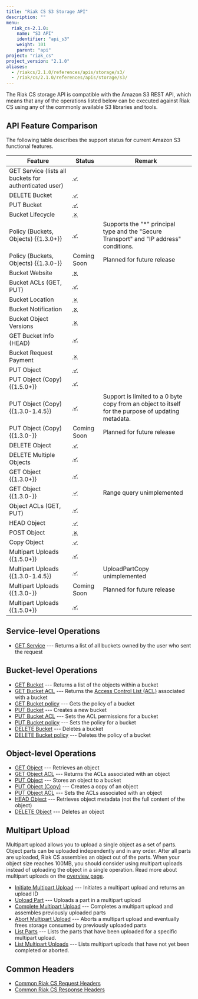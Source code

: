 ```yaml
---
title: "Riak CS S3 Storage API"
description: ""
menu:
  riak_cs-2.1.0:
    name: "S3 API"
    identifier: "api_s3"
    weight: 101
    parent: "api"
project: "riak_cs"
project_version: "2.1.0"
aliases:
  - /riakcs/2.1.0/references/apis/storage/s3/
  - /riak/cs/2.1.0/references/apis/storage/s3/
---
```


The Riak CS storage API is compatible with the Amazon S3 REST API, which
means that any of the operations listed below can be executed against
Riak CS using any of the commonly available S3 libraries and tools.

## API Feature Comparison

The following table describes the support status for current Amazon S3
functional features.

Feature | Status | Remark
--------|--------|--------
GET Service (lists all buckets for authenticated user) | <abbr title="Supported" class="supported">✓</abbr> | |
DELETE Bucket | <abbr title="Supported" class="supported">✓</abbr> | |
PUT Bucket | <abbr title="Supported" class="supported">✓</abbr> | |
Bucket Lifecycle | <abbr title="Unsupported" class="unsupported">✗</abbr> | |
Policy (Buckets, Objects) {{1.3.0+}} | <abbr title="Supported" class="supported">✓</abbr> | Supports the "*" principal type and the "Secure Transport" and "IP address" conditions. |
Policy (Buckets, Objects) {{1.3.0-}} | Coming Soon | Planned for future release |
Bucket Website | <abbr title="Unsupported" class="unsupported">✗</abbr> | |
Bucket ACLs (GET, PUT) | <abbr title="Supported" class="supported">✓</abbr> | |
Bucket Location | <abbr title="Unsupported" class="unsupported">✗</abbr> | |
Bucket Notification | <abbr title="Unsupported" class="unsupported">✗</abbr> | |
Bucket Object Versions | <abbr title="Unsupported" class="unsupported">✗</abbr> | |
GET Bucket Info (HEAD) | <abbr title="Supported" class="supported">✓</abbr> | |
Bucket Request Payment | <abbr title="Unsupported" class="unsupported">✗</abbr> | |
PUT Object | <abbr title="Supported" class="supported">✓</abbr> | |
PUT Object (Copy) {{1.5.0+}} | <abbr title="Supported" class="supported">✓</abbr> | |
PUT Object (Copy) {{1.3.0-1.4.5}} | <abbr title="Supported" class="supported">✓</abbr> | Support is limited to a 0 byte copy from an object to itself for the purpose of updating metadata. |
PUT Object (Copy) {{1.3.0-}} | Coming Soon | Planned for future release |
DELETE Object | <abbr title="Supported" class="supported">✓</abbr> | |
DELETE Multiple Objects | <abbr title="Supported" class="supported">✓</abbr> | |
GET Object {{1.3.0+}} | <abbr title="Supported" class="supported">✓</abbr> | |
GET Object {{1.3.0-}} | <abbr title="Supported" class="supported">✓</abbr> | Range query unimplemented |
Object ACLs (GET, PUT) | <abbr title="Supported" class="supported">✓</abbr> | |
HEAD Object | <abbr title="Supported" class="supported">✓</abbr> | |
POST Object | <abbr title="Unsupported" class="unsupported">✗</abbr> | |
Copy Object | <abbr title="Supported" class="supported">✓</abbr> | |
Multipart Uploads {{1.5.0+}} | <abbr title="Supported" class="supported">✓</abbr> | |
Multipart Uploads {{1.3.0-1.4.5}} | <abbr title="Supported" class="supported">✓</abbr> | UploadPartCopy unimplemented |
Multipart Uploads {{1.3.0-}} | Coming Soon | Planned for future release |
Multipart Uploads {{1.5.0+}} | <abbr title="Supported" class="supported">✓</abbr> | |

## Service-level Operations

* [GET Service](/riak/cs/2.1.0/references/apis/storage/s3/get-service) --- Returns a list of all buckets owned by the user who sent the request

## Bucket-level Operations

* [GET Bucket](/riak/cs/2.1.0/references/apis/storage/s3/get-bucket) --- Returns a list of the objects
  within a bucket
* [GET Bucket ACL](/riak/cs/2.1.0/references/apis/storage/s3/get-bucket-acl) --- Returns the [Access Control List (ACL)](http://docs.aws.amazon.com/AmazonS3/latest/dev/ACLOverview.html) associated with a bucket
* [GET Bucket policy](/riak/cs/2.1.0/references/apis/storage/s3/get-bucket-policy) --- Gets the policy of a bucket
* [PUT Bucket](/riak/cs/2.1.0/references/apis/storage/s3/put-bucket) --- Creates a new bucket
* [PUT Bucket ACL](/riak/cs/2.1.0/references/apis/storage/s3/put-bucket-acl) --- Sets the ACL permissions
  for a bucket
* [PUT Bucket policy](/riak/cs/2.1.0/references/apis/storage/s3/put-bucket-policy) --- Sets the policy for a bucket
* [DELETE Bucket](/riak/cs/2.1.0/references/apis/storage/s3/delete-bucket) --- Deletes a bucket
* [DELETE Bucket policy](/riak/cs/2.1.0/references/apis/storage/s3/delete-bucket-policy) --- Deletes the policy of a bucket

## Object-level Operations

* [GET Object](/riak/cs/2.1.0/references/apis/storage/s3/get-object) --- Retrieves an object
* [GET Object ACL](/riak/cs/2.1.0/references/apis/storage/s3/get-object-acl) --- Returns the ACLs associated with an object
* [PUT Object](/riak/cs/2.1.0/references/apis/storage/s3/put-object) --- Stores an object to a bucket
* [PUT Object (Copy)](/riak/cs/2.1.0/references/apis/storage/s3/put-object-copy) --- Creates a copy of an object
* [PUT Object ACL](/riak/cs/2.1.0/references/apis/storage/s3/put-object-acl) --- Sets the ACLs associated with an object
* [HEAD Object](/riak/cs/2.1.0/references/apis/storage/s3/head-object) --- Retrieves object metadata (not the full content of the object)
* [DELETE Object](/riak/cs/2.1.0/references/apis/storage/s3/delete-object) --- Deletes an object

## Multipart Upload

Multipart upload allows you to upload a single object as a set of parts.
Object parts can be uploaded independently and in any order. After all
parts are uploaded, Riak CS assembles an object out of the parts. When
your object size reaches 100MB, you should consider using multipart
uploads instead of uploading the object in a single operation. Read more
about multipart uploads on the [overview page](/riak/cs/2.1.0/cookbooks/multipart-upload-overview).

* [Initiate Multipart Upload](/riak/cs/2.1.0/references/apis/storage/s3/initiate-multipart-upload) --- Initiates a multipart upload and returns an upload ID
* [Upload Part](/riak/cs/2.1.0/references/apis/storage/s3/upload-part) --- Uploads a part in a multipart upload
* [Complete Multipart Upload](/riak/cs/2.1.0/references/apis/storage/s3/complete-multipart-upload) --- Completes a multipart upload and assembles previously uploaded parts
* [Abort Multipart Upload](/riak/cs/2.1.0/references/apis/storage/s3/abort-multipart-upload) --- Aborts a multipart upload and eventually frees storage consumed by previously uploaded parts
* [List Parts](/riak/cs/2.1.0/references/apis/storage/s3/list-parts) --- Lists the parts that have been uploaded for a specific multipart upload.
* [List Multipart Uploads](/riak/cs/2.1.0/references/apis/storage/s3/list-multipart-uploads) --- Lists multipart uploads that have not yet been completed or aborted.

## Common Headers

* [Common Riak CS Request Headers](/riak/cs/2.1.0/references/apis/storage/s3/common-request-headers)
* [Common Riak CS Response Headers](/riak/cs/2.1.0/references/apis/storage/s3/common-response-headers)
